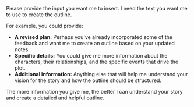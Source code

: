 Please provide the input you want me to insert. I need the text you want me to use to create the outline. 

For example, you could provide:

* **A revised plan:**  Perhaps you've already incorporated some of the feedback and want me to create an outline based on your updated notes.
* **Specific details:**  You could give me more information about the characters, their relationships, and the specific events that drive the plot. 
* **Additional information:** Anything else that will help me understand your vision for the story and how the outline should be structured. 

The more information you give me, the better I can understand your story and create a detailed and helpful outline. 
